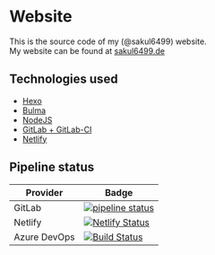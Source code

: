# Website

This is the source code of my (@sakul6499) website.  
My website can be found at [sakul6499.de](https://sakul6499.de/)

## Technologies used

 - [Hexo](https://hexo.io/)
 - [Bulma](https://bulma.io/)
 - [NodeJS](https://nodejs.org/)
 - [GitLab + GitLab-CI](https://gitlab.com/)
 - [Netlify](https://www.netlify.com/)

## Pipeline status

| Provider | Badge |
| ------ | ------ |
| GitLab | [![pipeline status](https://gitlab.com/sakul6499.de/blog/badges/master/pipeline.svg)](https://gitlab.com/sakul6499.de/blog/-/commits/master) |
| Netlify | [![Netlify Status](https://api.netlify.com/api/v1/badges/19272c27-1e90-4672-8518-2cfb2fcf54d5/deploy-status)](https://app.netlify.com/sites/sakul6499/deploys) | 
| Azure DevOps | [![Build Status](https://sakul6499.visualstudio.com/Website/_apis/build/status/Website-Node.js%20With%20Grunt-CI?branchName=master)](https://sakul6499.visualstudio.com/Website/_build/latest?definitionId=13&branchName=master) |

